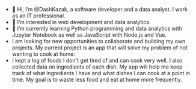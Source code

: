 - 👋 Hi, I’m @DashKazak, a software developer and a data analyst. I work as an IT professional. 
- 👀 I’m interested in web development and data analytics. 
- 🌱 I’m currently learning Python programming and data analytics with Jupyter Notebook as well as JavaScript with Node.js and Vue. 
- I am looking for new opportunities to collaborate and building my own projects. My current project is an app that will solve my problem of not wanting to cook at home: 
- I kept a log of foods I don't get tired of and can cook very well. I also collected data on ingredients of each dish. My app will help me keep track of what ingredients I have and what dishes I can cook at a point in time. My goal is to waste less food and eat at home more frequently.



<!---
DashKazak/DashKazak is a ✨ special ✨ repository because its `README.md` (this file) appears on your GitHub profile.
You can click the Preview link to take a look at your changes.
--->
